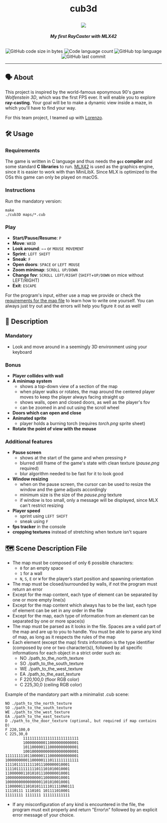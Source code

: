 <h1 align="center">
	<p>
	cub3d
	</p>
	<img src="https://github.com/ayogun/42-project-badges/blob/main/badges/cub3dm.png">
</h1>

<p align="center">
	<b><i>My first RayCaster with MLX42</i></b><br><br>
</p>

<p align="center">
	<img alt="GitHub code size in bytes" src="https://img.shields.io/github/languages/code-size/aaron-22766/42_cub3d?color=lightblue" />
	<img alt="Code language count" src="https://img.shields.io/github/languages/count/aaron-22766/42_cub3d?color=yellow" />
	<img alt="GitHub top language" src="https://img.shields.io/github/languages/top/aaron-22766/42_cub3d?color=blue" />
	<img alt="GitHub last commit" src="https://img.shields.io/github/last-commit/aaron-22766/42_cub3d?color=green" />
</p>

---

## 🗣 About

This project is inspired by the world-famous eponymous 90's game *Wolfenstein 3D*, which was the first FPS ever. It will enable you to explore **ray-casting**. Your goal will be to make a dynamic view inside a maze, in which you'll have to find your way.

For this team project, I teamed up with [Lorenzo](https://github.com/LorenFiorini).

## 🛠 Usage


### Requirements

The game is written in C language and thus needs the **`gcc` compiler** and some standard **C libraries** to run. [MLX42](https://github.com/codam-coding-college/MLX42) is used as the graphics engine, since it is easier to work with than MiniLibX. Since MLX is optimized to the OSs this game can only be played on macOS.

### Instructions

Run the mandatory version:
```shell
make
./cub3D maps/*.cub
```

### Play

* **Start/Pause/Resume**: `P`
* **Move**: `WASD`
* **Look around**: `←→` or `MOUSE MOVEMENT`
* **Sprint**: `LEFT SHIFT`
* **Sneak**: `F`
* **Open doors**: `SPACE` or `LEFT MOUSE`
* **Zoom minimap**: `SCROLL UP/DOWN`
* **Change fov**: `SCROLL LEFT/RIGHT` (`SHIFT`+`UP/DOWN` on mice without LEFT/RIGHT)
* **Exit**: `ESCAPE`

For the program's input, either use a map we provide or check the [requirements for the map file](#Scene-Description-File) to learn how to write one yourself. You can always just try out and the errors will help you figure it out as well!

## 💬 Description

### Mandatory

* Look and move around in a seemingly 3D environment using your keyboard

### Bonus

* **Player collides with wall**
* **A minimap system**
  - shows a top-down view of a section of the map
  - when player walks or rotates, the map around the centered player moves to keep the player always facing straight up
  - shows walls, open and closed doors, as well as the player's fov
  - can be zoomed in and out using the scroll wheel
* **Doors which can open and close**
* **Animated sprite**
  - player holds a burning torch (requires *torch.png* sprite sheet)
* **Rotate the point of view with the mouse**

### Additional features

* **Pause screen**
  - shows at the start of the game and when pressing `P`
  - blurred still frame of the game's state with clean texture (*pause.png* required)
  - blur algorithm needed to be fast for it to look good
* **Window resizing**
  - when on the pause screen, the cursor can be used to resize the window and the game adjusts accordingly
  - minimum size is the size of the *pause.png* texture
  - if window is too small, only a message will be displayed, since MLX can't restrict resizing
* **Player speed**
  - sprint using `LEFT SHIFT`
  - sneak using `F`
* **fps tracker** in the console
* **cropping textures** instead of stretching when texture isn't square

## 🗺 Scene Description File

* The map must be composed of only 6 possible characters:
  - `0` for an empty space
  - `1` for a wall
  - `N`, `S`, `E` or `W` for the player’s start position and spawning orientation
* The map must be closed/surrounded by walls, if not the program must return an error
* Except for the map content, each type of element can be separated by one or more empty line(s)
* Except for the map content which always has to be the last, each type of element can be set in any order in the file
* Except for the map, each type of information from an element can be separated by one or more space(s)
* The map must be parsed as it looks in the file. Spaces are a valid part of the map and are up to you to handle. You must be able to parse any kind of map, as long as it respects the rules of the map
* Each element (except the map) firsts information is the type identifier (composed by one or two character(s)), followed by all specific informations for each object in a strict order such as:
  - NO ./path_to_the_north_texture
  - SO ./path_to_the_south_texture
  - WE ./path_to_the_west_texture
  - EA ./path_to_the_east_texture
  - F 220,100,0 (floor RGB color)
  - C 225,30,0 (ceiling RGB color)

Example of the mandatory part with a minimalist .cub scene:
```
NO ./path_to_the_north_texture
SO ./path_to_the_south_texture
WE ./path_to_the_west_texture
EA ./path_to_the_east_texture
D ./path_to_the_door_texture (optional, but required if map contains D)
F 220,100,0
C 225,30,0
        1111111111111111111111111
        1000000000110000000000001
        1011000001110000000000001
        1001000000000000000000001
111111111011000001110000000000001
100000000011000001110111111111111
11110111111111011100000010001
11110111111111011101010010001
11000000110101011100000010001
10000000000000001100000010001
10000000000000001101010010001
11000001110101011111011110N0111
11110111 1110101 101111010001
11111111 1111111 111111111111

```

* If any misconfiguration of any kind is encountered in the file, the program must exit properly and return "Error\n" followed by an explicit error message of your choice.
